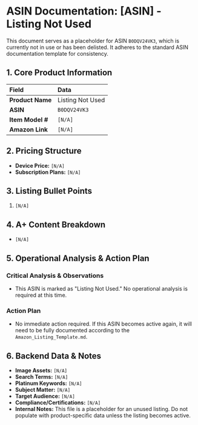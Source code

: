 # ASIN Documentation: [ASIN] - Listing Not Used

This document serves as a placeholder for ASIN `B0DQV24VK3`, which is currently not in use or has been delisted. It adheres to the standard ASIN documentation template for consistency.

## 1. Core Product Information

| Field            | Data                |
| :--------------- | :------------------ |
| **Product Name** | Listing Not Used    |
| **ASIN**         | `B0DQV24VK3`        |
| **Item Model #** | `[N/A]`             |
| **Amazon Link**  | `[N/A]`             |

## 2. Pricing Structure

*   **Device Price:** `[N/A]`
*   **Subscription Plans:** `[N/A]`

## 3. Listing Bullet Points

1.  `[N/A]`

## 4. A+ Content Breakdown

*   `[N/A]`

## 5. Operational Analysis & Action Plan

### Critical Analysis & Observations

*   This ASIN is marked as "Listing Not Used." No operational analysis is required at this time.

### Action Plan

*   No immediate action required. If this ASIN becomes active again, it will need to be fully documented according to the `Amazon_Listing_Template.md`.

## 6. Backend Data & Notes

*   **Image Assets:** `[N/A]`
*   **Search Terms:** `[N/A]`
*   **Platinum Keywords:** `[N/A]`
*   **Subject Matter:** `[N/A]`
*   **Target Audience:** `[N/A]`
*   **Compliance/Certifications:** `[N/A]`
*   **Internal Notes:** This file is a placeholder for an unused listing. Do not populate with product-specific data unless the listing becomes active.